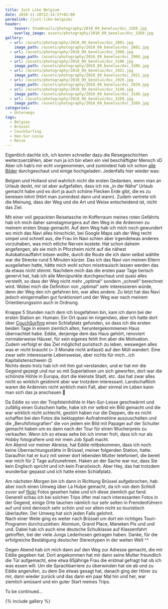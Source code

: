 ```yaml
---
title: Just Like Belgium
date: 2010-11-28T22:14:57+02:00
permalink: /just-like-belgium/
header:
    teaser: thumbnails/photography/2010_09_benelux/dsc_3269.jpg
    overlay_image: assets/photography/2010_09_benelux/dsc_3269.jpg
gallery:
  - url: /assets/photography/2010_09_benelux/dsc_2881.jpg
    image_path: /assets/photography/2010_09_benelux/dsc_2881.jpg
  - url: /assets/photography/2010_09_benelux/dsc_2960.jpg
    image_path: /assets/photography/2010_09_benelux/dsc_2960.jpg
  - url: /assets/photography/2010_09_benelux/dsc_3106.jpg
    image_path: /assets/photography/2010_09_benelux/dsc_3106.jpg
  - url: /assets/photography/2010_09_benelux/dsc_2921.jpg
    image_path: /assets/photography/2010_09_benelux/dsc_2921.jpg
  - url: /assets/photography/2010_09_benelux/dsc_2929.jpg
    image_path: /assets/photography/2010_09_benelux/dsc_2929.jpg
  - url: /assets/photography/2010_09_benelux/dsc_3149.jpg
    image_path: /assets/photography/2010_09_benelux/dsc_3149.jpg
  - url: /assets/photography/2010_09_benelux/dsc_3269.jpg
    image_path: /assets/photography/2010_09_benelux/dsc_3269.jpg
categories:
  - Unterwegs
tags:
  - Belgien
  - Brüssel
  - CouchSurfing
  - Han-Sur-Lesse
  - Reise
---
```

Eigentlich dachte ich, ich komm schneller dazu die Reisegeschichten weiterzuerzählen, 
aber nun ja ich bin eben ein viel beschäftigter Mensch xD Aber ich hab’s mir echt vorgenommen, 
und zumindest hab ich schon [alle Bilder](/photography/) durchgeschaut und einige hochgeladen. Jedenfalls hier wieder was:

Belgien und Holland sind wahrlich nicht die ersten Gedanken, wenn man an Urlaub denkt, mir ist aber aufgefallen, 
dass ich nie „in der Nähe“ Urlaub gemacht habe und es dort ja auch schöne Flecken Erde gibt, 
die es zu bereisen lohnt (Hört man zumindest dann und wann). Zudem vertrete ich die Meinung, dass der Weg und die Art und Weise entscheidend ist, 
nicht das Ziel.

Mit einer voll gepackten Reisetasche im Kofferraum meines roten Gefährts hab ich mich daher samstagmorgens auf den 
Weg in die Ardennen zu meinem ersten Stopp gemacht. Auf dem Weg hab ich mich noch gewundert wo mich das Navi alles hinschickt, 
bei Google Maps sah der Weg recht simpel und schnell aus, die Frau im Navi schien aber irgendetwas anderes vorzuhaben, 
was mich etliche Nerven kostete. Hat schon daheim angefangen, als sie mich in Pforzheim nicht auf die nähest Autobahnauffahrt lotsen wollte, 
durch die Route die ich dann selbst wählte war die Strecke rund 5 Minuten kürzer. 
Das ich das Navi von meinen Eltern ausgeliehen hatte, hätte mich wohl schon misstrauisch lassen werden das da etwas nicht stimmt. 
Nachdem mich das die ersten paar Tage tierisch genervt hat, hab ich alle Menüpunkte durchgeschaut und quasi alles verstellt, 
so dass der Weg nicht mehr „optimal“ sondern „schnell“ berechnet wird. Wobei mich die Definition von „optimal“ sehr interessieren würde, 
denn der Weg den ich gefahren bin, war alles andere. Zu letzt hat das Navi jedoch einigermaßen gut funktioniert und 
der Weg war nach meinem Orientierungssinn auch in Ordnung.

Knappe 5 Stunden nach dem ich losgefahren bin, kam ich dann bei der ersten Station an: Humain. Ein Ort quasi im nirgendwo, 
aber ich hatte dort über [CouchSurfing](http://www.couchsurfing.org) einen Schlafplatz gefunden, 
so dass ich die ersten beiden Tage in einem ziemlich alten, heruntergekommenen Haus übernachtet habe. 
Eddie, derjenige dem das Haus gehört, renoviert normalerweise Häuser, für sein eigenes fehlt ihm aber die Motivation. 
Zudem verfolgt er das Ziel möglichst puristisch zu leben, weswegen alles was er nicht braucht (= 3 Monate nicht anfasst) auf den Müll wandert. 
Eine zwar sehr interessante Lebensweise, aber nichts für mich…ich Kapitalistenschwein 😉  
Nichts desto trotz hab ich mit ihm gut verstanden, und er hat mir die Gegend gezeigt und nur so mit Superlativen um sich geworfen, 
dort war die schönste Höhle in Europa, dort die kleinste Stadt, etc. das hat zwar alles nicht so wirklich gestimmt aber war trotzdem interessant. 
Landschaftlich waren die Ardennen nicht wirklich mein Fall, aber einmal im Leben kann man sich das ja anschauen 🙂  

Da Eddie so von der Tropfsteinhöhle in Han-Sur-Lesse geschwärmt und zufällig einen Gutschein hatte, 
habe ich mir selbst ein Bild gemacht und die war wirklich nicht schlecht, gestört haben nur die Deppen, 
die es nicht schaffen bei den Fotos die bekloppten Aufnahmetöne auszuschalten und die „Berufsfotografien“ die von jedem 
ein Bild mit Papagei auf der Schulter gemacht haben um es dann nach der Tour für einen Wucherpreis zu verkaufen. 
Wenn ich so etwas sehe bin ich immer froh, dass ich nur als Hobby fotografiere und mir mein Job Spaß macht.  
Am Abend vor meiner Abreise, hat Eddie mitbekommen, dass ich noch keine Übernachtungsstätte in Brüssel, meiner folgenden Station, hatte. 
Daraufhin hat er kurz mit seiner dort lebenden Mutter telefoniert, die bereit war mich für 2 Tage aufzunehmen. 
Haken an der Sache war nur, dass Sie kein Englisch spricht und ich kein Französisch. 
Aber Hey, das hat trotzdem wunderbar gepasst und ich hatte einen Schlafplatz.

Am nächsten Morgen bin ich dann in Richtung Brüssel aufgebrochen, hab aber noch einen Umweg über La Hulpe gemacht, 
da ich von dem Schloß zuvor auf [flickr](http://www.flickr.com) Fotos gesehen habe und ich diese ziemlich gut fand. 
Generell schau ich bei solchen Trips öfter mal nach interessanten Fotos in der Gegend, einige Orte tauchen nämlich 
nur sehr selten in Fremdenführern auf und sind dennoch sehr schön und vor allem nicht so touristisch überlaufen. 
Der Umweg hat sich jeden Falls gelohnt.  
Nach einer Weile ging es weiter nach Brüssel um dort ein richtiges Touri-Programm durchzuziehen: Atomium, Grand Place, Maneken Pis und und und. 
Dabei hab ich auch eine deutsche Schulklasse auf Klassenfahrt getroffen, bei der viele Jungs Lederhosen getragen haben. 
Danke, für die erfolgreiche Bestätigung deutscher Stereotypen in der weiten Welt ^^  

Gegen Abend hab ich mich dann auf den Weg zur Adresse gemacht, die mir Eddie gegeben hat. 
Dort angekommen hat mir dann seine Mutter freundlich die Tür aufgemacht, eine etwa 65jährige Frau die erstmal gefragt hat ob ich was essen will. 
Um die Sprachbarriere zu überwinden hat sie ab und zu Eddie angerufen, zu dem Sie etwas gesagt hat, danach ging der Hörer zu mir, 
dann wieder zurück und das dann ein paar Mal hin und her, war ziemlich amüsant und ein guter Start meines Trips.

To be continued…


{% include gallery %}
